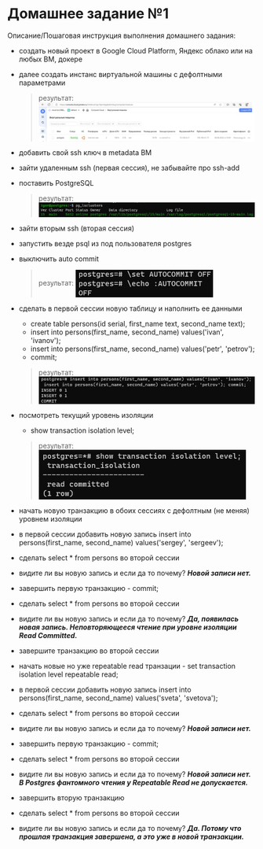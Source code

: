# Домашнее задание №1


Описание/Пошаговая инструкция выполнения домашнего задания:

* создать новый проект в Google Cloud Platform, Яндекс облако или на любых ВМ, докере
* далее создать инстанс виртуальной машины с дефолтными параметрами
  > результат: <img src="pic/1.jpg" align="center" />

* добавить свой ssh ключ в metadata ВМ
* зайти удаленным ssh (первая сессия), не забывайте про ssh-add
* поставить PostgreSQL
  > результат: <img src="pic/2.jpg" align="center" />
* зайти вторым ssh (вторая сессия)
* запустить везде psql из под пользователя postgres
* выключить auto commit
  > результат: <img src="pic/3.jpg" align="center" />                                  
* сделать в первой сессии новую таблицу и наполнить ее данными
  * create table persons(id serial, first_name text, second_name text);
  * insert into persons(first_name, second_name) values('ivan', 'ivanov'); 
  * insert into persons(first_name, second_name) values('petr', 'petrov'); 
  * commit;
  > результат: <img src="pic/4.jpg" align="center" />  
* посмотреть текущий уровень изоляции
  * show transaction isolation level;
  > результат: <img src="pic/5.jpg" align="center" />  
* начать новую транзакцию в обоих сессиях с дефолтным (не меняя) уровнем изоляции
* в первой сессии добавить новую запись insert into persons(first_name, second_name) values('sergey', 'sergeev');
* сделать select * from persons во второй сессии
* видите ли вы новую запись и если да то почему?
**_Новой записи нет._** 
* завершить первую транзакцию - commit;
* сделать select * from persons во второй сессии 
* видите ли вы новую запись и если да то почему?
**_Да, появилась новая запись. Неповторяющееся чтение при уровне изоляции Read Committed._**
* завершите транзакцию во второй сессии
* начать новые но уже repeatable read транзации - set transaction isolation level repeatable read;
* в первой сессии добавить новую запись insert into persons(first_name, second_name) values('sveta', 'svetova');
* сделать select * from persons во второй сессии
* видите ли вы новую запись и если да то почему?
**_Новой записи нет._**
* завершить первую транзакцию - commit;
* сделать select * from persons во второй сессии
* видите ли вы новую запись и если да то почему? 
**_Новой записи нет. В Postgres фантомного чтения у Repeatable Read не допускается._**
* завершить вторую транзакцию
* сделать select * from persons во второй сессии 
* видите ли вы новую запись и если да то почему? 
**_Да. Потому что прошлая транзакция завершена, а это уже в новой транзакции._**

